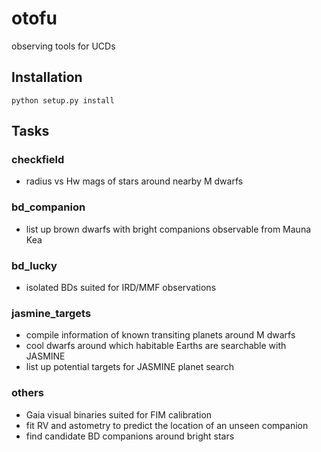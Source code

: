 # otofu
observing tools for UCDs

## Installation

``python setup.py install``

## Tasks

### checkfield

- radius vs Hw mags of stars around nearby M dwarfs

### bd_companion

- list up brown dwarfs with bright companions observable from Mauna Kea

### bd_lucky

- isolated BDs suited for IRD/MMF observations

### jasmine_targets

- compile information of known transiting planets around M dwarfs
- cool dwarfs around which habitable Earths are searchable with JASMINE
- list up potential targets for JASMINE planet search

### others

- Gaia visual binaries suited for FIM calibration
- fit RV and astometry to predict the location of an unseen companion
- find candidate BD companions around bright stars


